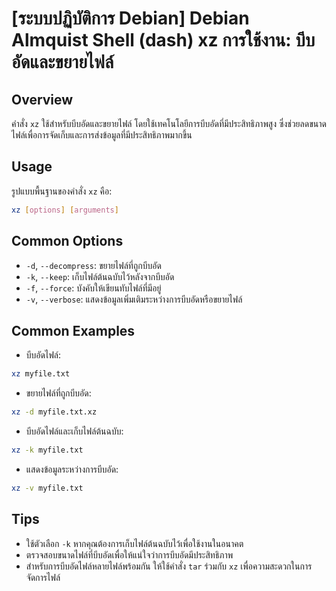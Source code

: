 # [ระบบปฏิบัติการ Debian] Debian Almquist Shell (dash) xz การใช้งาน: บีบอัดและขยายไฟล์

## Overview
คำสั่ง `xz` ใช้สำหรับบีบอัดและขยายไฟล์ โดยใช้เทคโนโลยีการบีบอัดที่มีประสิทธิภาพสูง ซึ่งช่วยลดขนาดไฟล์เพื่อการจัดเก็บและการส่งข้อมูลที่มีประสิทธิภาพมากขึ้น

## Usage
รูปแบบพื้นฐานของคำสั่ง `xz` คือ:

```bash
xz [options] [arguments]
```

## Common Options
- `-d`, `--decompress`: ขยายไฟล์ที่ถูกบีบอัด
- `-k`, `--keep`: เก็บไฟล์ต้นฉบับไว้หลังจากบีบอัด
- `-f`, `--force`: บังคับให้เขียนทับไฟล์ที่มีอยู่
- `-v`, `--verbose`: แสดงข้อมูลเพิ่มเติมระหว่างการบีบอัดหรือขยายไฟล์

## Common Examples
- บีบอัดไฟล์:
```bash
xz myfile.txt
```

- ขยายไฟล์ที่ถูกบีบอัด:
```bash
xz -d myfile.txt.xz
```

- บีบอัดไฟล์และเก็บไฟล์ต้นฉบับ:
```bash
xz -k myfile.txt
```

- แสดงข้อมูลระหว่างการบีบอัด:
```bash
xz -v myfile.txt
```

## Tips
- ใช้ตัวเลือก `-k` หากคุณต้องการเก็บไฟล์ต้นฉบับไว้เพื่อใช้งานในอนาคต
- ตรวจสอบขนาดไฟล์ที่บีบอัดเพื่อให้แน่ใจว่าการบีบอัดมีประสิทธิภาพ
- สำหรับการบีบอัดไฟล์หลายไฟล์พร้อมกัน ให้ใช้คำสั่ง `tar` ร่วมกับ `xz` เพื่อความสะดวกในการจัดการไฟล์